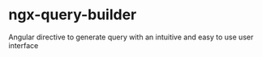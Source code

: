 # ngx-query-builder
Angular directive to generate query with an intuitive and easy to use user interface
